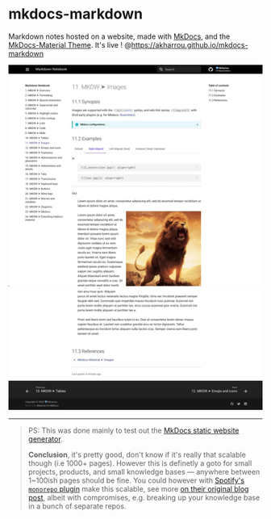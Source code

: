 # mkdocs-markdown

Markdown notes hosted on a website, made with [MkDocs](https://www.mkdocs.org/), and the [MkDocs-Material Theme](https://squidfunk.github.io/mkdocs-material-insiders/). It's live ! @<https://akharrou.github.io/mkdocs-markdown>

![asset-6](docs/_assets/website%20docs%20preview%20-%20mkdw,imgs,ksa,2020-1106225856.jpg)
![asset-7](docs/_assets/website%20docs%20preview%202%20-%20mkdw,imgs,ksa,2020-1106225947.jpg)

---
> PS: This was done mainly to test out the [MkDocs static website generator](https://www.mkdocs.org/).
>
> **Conclusion**, it's pretty good, don't know if it's really that scalable though (i.e 1000+ pages). However this is definetly a goto for small projects, products, and small knowledge bases –– anywhere between 1~100ish pages should be fine. You could however with [Spotify's `monorepo` plugin](https://github.com/backstage/mkdocs-monorepo-plugin) make this scalable, see more [on their original blog post](https://engineering.atspotify.com/2019/10/01/solving-documentation-for-monoliths-and-monorepos/), albeit with compromises, e.g. breaking up your knowledge base in a bunch of separate repos.
